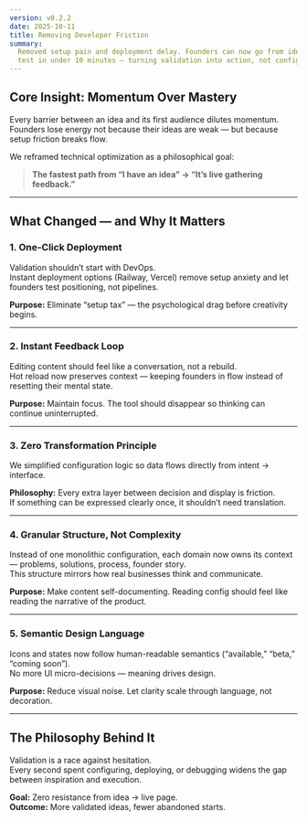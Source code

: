 ```yaml
---
version: v0.2.2
date: 2025-10-11
title: Removing Developer Friction
summary:
  Removed setup pain and deployment delay. Founders can now go from idea to live
  test in under 10 minutes — turning validation into action, not configuration.
---
```


## Core Insight: Momentum Over Mastery

Every barrier between an idea and its first audience dilutes momentum.  
Founders lose energy not because their ideas are weak — but because setup
friction breaks flow.

We reframed technical optimization as a philosophical goal:

> **The fastest path from “I have an idea” → “It’s live gathering feedback.”**

---

## What Changed — and Why It Matters

### 1. One-Click Deployment

Validation shouldn’t start with DevOps.  
Instant deployment options (Railway, Vercel) remove setup anxiety and let
founders test positioning, not pipelines.

**Purpose:** Eliminate “setup tax” — the psychological drag before creativity
begins.

---

### 2. Instant Feedback Loop

Editing content should feel like a conversation, not a rebuild.  
Hot reload now preserves context — keeping founders in flow instead of resetting
their mental state.

**Purpose:** Maintain focus. The tool should disappear so thinking can continue
uninterrupted.

---

### 3. Zero Transformation Principle

We simplified configuration logic so data flows directly from intent →
interface.

**Philosophy:** Every extra layer between decision and display is friction.  
If something can be expressed clearly once, it shouldn’t need translation.

---

### 4. Granular Structure, Not Complexity

Instead of one monolithic configuration, each domain now owns its context —
problems, solutions, process, founder story.  
This structure mirrors how real businesses think and communicate.

**Purpose:** Make content self-documenting. Reading config should feel like
reading the narrative of the product.

---

### 5. Semantic Design Language

Icons and states now follow human-readable semantics (“available,” “beta,”
“coming soon”).  
No more UI micro-decisions — meaning drives design.

**Purpose:** Reduce visual noise. Let clarity scale through language, not
decoration.

---

## The Philosophy Behind It

Validation is a race against hesitation.  
Every second spent configuring, deploying, or debugging widens the gap between
inspiration and execution.

**Goal:** Zero resistance from idea → live page.  
**Outcome:** More validated ideas, fewer abandoned starts.
